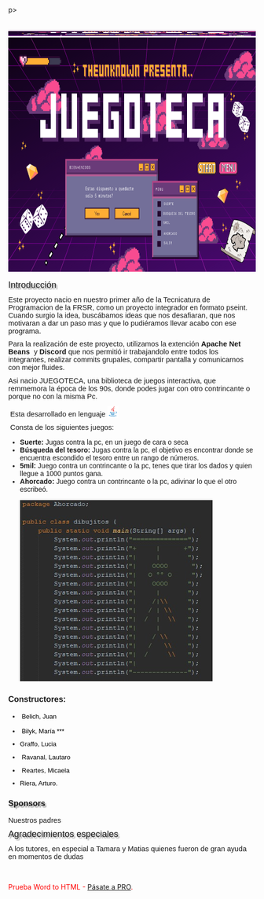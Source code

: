 p><img src="https://user-images.githubusercontent.com/73097560/115834477-dbab4500-a447-11eb-908a-139a6edaec5c.gif" width="1000" height="10"></p>
<p><img src="/imagenes/imagen1.png" width="1000" height="10"><img src="/imagenes/imagen1.png" width="998" height="477"><br></p>

<p style='margin-top:0cm;margin-right:0cm;margin-bottom:8.0pt;margin-left:0cm;font-size:11.0pt;font-family:"Calibri",sans-serif;'><span style="font-family: Impact, Charcoal, sans-serif; font-size: 18px; text-shadow: rgba(136, 136, 136, 0.8) 3px 3px 2px;">Introducci&oacute;n</span></p>
<p style='margin-top:0cm;margin-right:0cm;margin-bottom:8.0pt;margin-left:0cm;font-size:11.0pt;font-family:"Calibri",sans-serif;'><span style="font-family: Helvetica;">Este proyecto nacio en nuestro primer a&ntilde;o de la Tecnicatura de Programacion de la FRSR, como un proyecto integrador en formato pseint. Cuando surgio la idea, busc&aacute;bamos ideas que nos desafiaran, que nos motivaran a dar un paso mas y que lo pudi&eacute;ramos llevar acabo con ese programa.</span></p>
<p style='margin-top:0cm;margin-right:0cm;margin-bottom:8.0pt;margin-left:0cm;font-size:11.0pt;font-family:"Calibri",sans-serif;'><span style="font-family: Helvetica;">Para la realizaci&oacute;n de este proyecto, utilizamos la extenci&oacute;n <strong>Apache Net Beans</strong>&nbsp; y <strong>D</strong><strong>iscord</strong> que nos permiti&oacute; ir trabajandolo entre todos los integrantes, realizar commits grupales, compartir pantalla y comunicarnos con mejor fluides.</span></p>
<p style='margin-top:0cm;margin-right:0cm;margin-bottom:8.0pt;margin-left:0cm;font-size:11.0pt;font-family:"Calibri",sans-serif;'><span style="font-family: Helvetica;">Asi nacio JUEGOTECA, una biblioteca de juegos interactiva, que remmemora la &eacute;poca de los 90s, donde podes jugar con otro contrincante o porque no con la misma Pc.</span></p>
<p style='margin-top:0cm;margin-right:0cm;margin-bottom:8.0pt;margin-left:0cm;font-size:11.0pt;font-family:"Calibri",sans-serif;'><span style="font-family: Helvetica;">&nbsp;Esta desarrollado en lenguaje</span> <a href="https://www.java.com/" target="_blank" rel="noreferrer" style="text-align: -webkit-center;color: rgb(255, 255, 255);background-color: rgb(255, 255, 255);font-size: medium;"><img src="https://raw.githubusercontent.com/devicons/devicon/master/icons/java/java-original.svg" alt="java" style="width: 22px;" width="22"></a></p>
<p style='margin-top:0cm;margin-right:0cm;margin-bottom:8.0pt;margin-left:0cm;font-size:11.0pt;font-family:"Calibri",sans-serif;'><span style="font-family: Helvetica;">&nbsp;Consta de los siguientes juegos:</span></p>
<ul style="list-style-type: disc;">
    <li style="font-family: Helvetica;"><strong>Suerte:</strong> Jugas contra la  pc, en un juego de cara o seca</li>
    <li style="font-family: Helvetica;"><strong>B&uacute;squeda del tesoro:</strong> Jugas contra la pc, el objetivo es encontrar donde se encuentra escondido el tesoro entre un rango de  n&uacute;meros.</li>
    <li style="font-family: Helvetica;"><strong>5mil:</strong> Juego contra un contrincante o la pc, tenes que tirar los dados y quien llegue a 1000 puntos gana.</li>
    <li style="font-family: Helvetica;"><strong>Ahorcado:</strong> Juego contra un contrincante o la pc, adivinar lo que el otro escribe&oacute;.</li>
<p><img src="/imagenes/imagen2.jpg" width="392" height="369"><br></p>
</ul>
<h3 align="center" style="text-align: left;"><span style="font-family: Impact, Charcoal, sans-serif;">Constructores:</span></h3>
<ul>
    <li style="margin-top: 0cm; margin-right: 0cm; margin-bottom: 8pt; font-size: 11pt; font-family: Calibri, sans-serif;"><span style="font-size: 13px; color: rgb(0, 0, 0);">&nbsp;Belich, Juan</span></li>
</ul>
<ul style="list-style-type: disc;">
    <li style="margin-top: 0cm; margin-right: 0cm; margin-bottom: 8pt; font-size: 11pt; font-family: Calibri, sans-serif;"><span style="font-size: 13px; color: rgb(0, 0, 0);">&nbsp;Bilyk, Mar&iacute;a *** &nbsp;</span></li>
    <li style="margin-top: 0cm; margin-right: 0cm; margin-bottom: 8pt; font-size: 11pt; font-family: Calibri, sans-serif;"><span style="font-size: 13px; color: rgb(0, 0, 0);">Graffo, Lucia</span></li>
    <li style="margin-top: 0cm; margin-right: 0cm; margin-bottom: 8pt; font-size: 11pt; font-family: Calibri, sans-serif;"><span style="font-size: 13px; color: rgb(0, 0, 0);">&nbsp;Ravanal, Lautaro</span></li>
    <li style="margin-top: 0cm; margin-right: 0cm; margin-bottom: 8pt; font-size: 11pt; font-family: Calibri, sans-serif;"><span style="font-size: 13px; color: rgb(0, 0, 0);">&nbsp;Reartes, Micaela</span></li>
    <li style="margin-top: 0cm; margin-right: 0cm; margin-bottom: 8pt; font-size: 11pt; font-family: Calibri, sans-serif;"><span style="font-size: 13px; color: rgb(0, 0, 0);">Riera, Arturo.</span></li>
</ul>
<h3 align="center" style="text-align: left;"><span style="font-family: Impact, Charcoal, sans-serif; text-shadow: rgba(136, 136, 136, 0.8) 3px 3px 2px;">Sponsors</span></h3>
<p style='margin-top:0cm;margin-right:0cm;margin-bottom:8.0pt;margin-left:0cm;font-size:11.0pt;font-family:"Calibri",sans-serif;'><span style="font-family: Helvetica;">Nuestros padres</span></p>
<p style='margin-top:0cm;margin-right:0cm;margin-bottom:8.0pt;margin-left:0cm;font-size:11.0pt;font-family:"Calibri",sans-serif;'><span style="font-family: Impact, Charcoal, sans-serif; text-shadow: rgba(136, 136, 136, 0.8) 3px 3px 2px; font-size: 18px;">Agradecimientos especiales&nbsp;</span></p>
<p style='margin-top:0cm;margin-right:0cm;margin-bottom:8.0pt;margin-left:0cm;font-size:11.0pt;font-family:"Calibri",sans-serif;'>A los  tutores, en especial a Tamara y Matias quienes fueron de gran ayuda en momentos de dudas<a href="https://www.java.com" target="_blank" rel="noreferrer"></a></p>
<p><img src="https://user-images.githubusercontent.com/73097560/115834477-dbab4500-a447-11eb-908a-139a6edaec5c.gif" width="1000" height="10"><br></p>
<div style="color: red;">Prueba Word to HTML - <a href="https://wordtohtml.net/site/payment">P&aacute;sate a PRO</a>.</div>